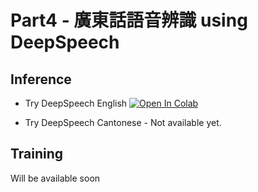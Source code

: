 # Part4 - 廣東話語音辨識 using DeepSpeech
 
## Inference
* Try DeepSpeech English
[![Open In Colab](https://colab.research.google.com/assets/colab-badge.svg)](https://colab.research.google.com/github/scottykwok/cantonese-selfish-project/blob/master/Part4_deepspeech/Run_DeepSpeech_English.ipynb)

* Try DeepSpeech Cantonese - Not available yet.

## Training
Will be available soon



